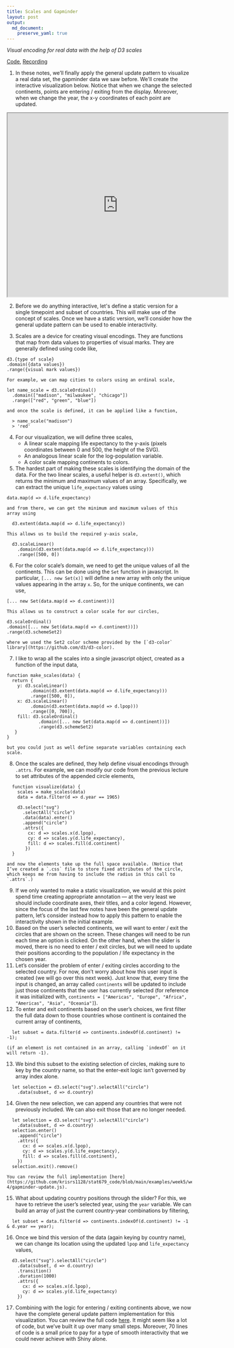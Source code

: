 ```yaml
---
title: Scales and Gapminder
layout: post
output:
  md_document:
    preserve_yaml: true
---
```


_Visual encoding for real data with the help of D3 scales_

[Code](https://github.com/krisrs1128/stat679_code/tree/main/examples/week5/week5-4), [Recording](https://mediaspace.wisc.edu/media/Week%205%20-%204%3A%20Scales%20and%20Gapminder/1_wdh5hhlq)

1. In these notes, we’ll finally apply the general update pattern to visualize a
real data set, the gapminder data we saw before. We'll create the interactive
visualization below. Notice that when we change the selected continents, points
are entering / exiting from the display. Moreover, when we change the year, the
x-y coordinates of each point are updated.

<iframe src="https://krisrs1128.github.io/stat679_code/examples/week5/week5-4/gapminder-update2.html" width=600 height=500></iframe>


2. Before we do anything interactive, let's define a static version for a single
timepoint and subset of countries. This will make use of the concept of scales.
Once we have a static version, we’ll consider how the general update pattern can
be used to enable interactivity.

3. Scales are a device for creating visual encodings. They are functions that map from data values to properties of visual marks. They are generally defined using code like,
  ```
d3.{type of scale}
  .domain({data values})
  .range({visual mark values})
  ```
	For example, we can map cities to colors using an ordinal scale,
  ```
let name_scale = d3.scaleOrdinal()
    .domain(["madison", "milwaukee", "chicago"])
    .range(["red", "green", "blue"])
  ```
	and once the scale is defined, it can be applied like a function,
  ```
	> name_scale("madison")
	> 'red'
  ```
4. For our visualization, we will define three scales,
	* A linear scale mapping life expectancy to the y-axis (pixels coordinates between 0 and 500, the height of the SVG).
	* An analogous linear scale for the log-population variable.
	* A color scale mapping continents to colors.
5. The hardest part of making these scales is identifying the domain of the
data. For the two linear scales, a useful helper is `d3.extent()`, which returns
the minimum and maximum values of an array. Specifically, we can extract the
unique `life_expectancy` values using
  ```
  data.map(d => d.life_expectancy)
  ```
	and from there, we can get the minimum and maximum values of this array using
  ```
	d3.extent(data.map(d => d.life_expectancy))
  ```
	This allows us to build the required y-axis scale,
  ```
	d3.scaleLinear()
	  .domain(d3.extent(data.map(d => d.life_expectancy)))
	  .range([500, 0])
  ```
6. For the color scale’s domain, we need to get the unique values of all the continents. This can be done using the `Set` function in javascript. In particular, `[... new Set(x)]` will define a new array with only the unique values appearing in the array `x`. So, for the unique continents, we can use,
  ```
[... new Set(data.map(d => d.continent))]
  ```
	This allows us to construct a color scale for our circles,
  ```
d3.scaleOrdinal()
  .domain([... new Set(data.map(d => d.continent))])
  .range(d3.schemeSet2)
  ```
	where we used the Set2 color scheme provided by the [`d3-color` library](https://github.com/d3/d3-color).

7. I like to wrap all the scales into a single javascript object, created as a function of the input data,
  ```
function make_scales(data) {
    return {
      y: d3.scaleLinear()
           .domain(d3.extent(data.map(d => d.life_expectancy)))
           .range([500, 0]),
      x: d3.scaleLinear()
           .domain(d3.extent(data.map(d => d.lpop)))
           .range([0, 700]),
      fill: d3.scaleOrdinal()
              .domain([... new Set(data.map(d => d.continent))])
              .range(d3.schemeSet2)
     }
}
  ```
	but you could just as well define separate variables containing each scale.
8. Once the scales are defined, they help define visual encodings through
`.attrs`. For example, we can modify our code from the previous lecture to set
attributes of the appended circle elements,
  ```
	function visualize(data) {
	  scales = make_scales(data)
	  data = data.filter(d => d.year == 1965)

	  d3.select("svg")
		.selectAll("circle")
		.data(data).enter()
		.append("circle")
		.attrs({
		  cx: d => scales.x(d.lpop),
		  cy: d => scales.y(d.life_expectancy),
		  fill: d => scales.fill(d.continent)
		 })
	}
  ```
	and now the elements take up the full space available. (Notice that I’ve created a `.css` file to store fixed attributes of the circle, which keeps me from having to include the radius in this call to `.attrs`.)
9. If we only wanted to make a static visualization, we would at this point spend time creating appropriate annotation — at the very least we should include coordinate axes, their titles, and a color legend. However, since the focus of the last few notes have been the general update pattern, let’s consider instead how to apply this pattern to enable the interactivity shown in the initial example.
10. Based on the user’s selected continents, we will want to enter / exit the
circles that are shown on the screen. These changes will need to be run each
time an option is clicked. On the other hand, when the slider is moved, there is
no need to enter / exit circles, but we will need to update their positions
according to the population / life expectancy in the chosen year.
11. Let’s consider the problem of enter / exiting circles according to the
selected country. For now, don’t worry about how this user input is created (we
will go over this next week). Just know that, every time the input is changed,
an array called `continents` will be updated to include just those continents
that the user has currently selected (for reference it was initialized with,
`continents = ["Americas", "Europe", "Africa", "Americas", "Asia", "Oceania"]`).
12. To enter and exit continents based on the user’s choices, we first filter
the full data down to those countries whose continent is contained the current
array of continents,
  ```
	let subset = data.filter(d => continents.indexOf(d.continent) != -1);
  ```
	(if an element is not contained in an array, calling `indexOf` on it will return -1).
13. We bind this subset to the existing selection of circles, making sure to key
by the country name, so that the enter-exit logic isn’t governed by array index
alone.
  ```
	let selection = d3.select("svg").selectAll("circle")
	  .data(subset, d => d.country)
  ```
14. Given the new selection, we can append any countries that were not
previously included. We can also exit those that are no longer needed.
  ```
	let selection = d3.select("svg").selectAll("circle")
	  .data(subset, d => d.country)
	selection.enter()
	  .append("circle")
	  .attrs({
	    cx: d => scales.x(d.lpop),
	    cy: d => scales.y(d.life_expectancy),
	    fill: d => scales.fill(d.continent),
	  })
	selection.exit().remove()
  ```
	You can review the full implementation [here](https://github.com/krisrs1128/stat679_code/blob/main/examples/week5/week5-4/gapminder-update.js).
15. What about updating country positions through the slider? For this, we have
to retrieve the user’s selected year, using the `year` variable. We can build an
array of just the current country-year combinations by filtering,
  ```
	let subset = data.filter(d => continents.indexOf(d.continent) != -1 & d.year == year);
  ```
16. Once we bind this version of the data (again keying by country name), we can
change its location using the updated `lpop` and `life_expectancy` values,
  ```
	d3.select("svg").selectAll("circle")
	  .data(subset, d => d.country)
	  .transition()
	  .duration(1000)
	  .attrs({
	    cx: d => scales.x(d.lpop),
	    cy: d => scales.y(d.life_expectancy)
	  })
  ```
17. Combining with the logic for entering / exiting continents above, we now
have the complete general update pattern implementation for this visualization.
You can review the full code
[here](https://github.com/krisrs1128/stat679_code/blob/main/examples/week5/week5-4/gapminder-update2.js).
It might seem like a lot of code, but we’ve built it up over many small steps.
Moreover, 70 lines of code is a small price to pay for a type of smooth
interactivity that we could never achieve with Shiny alone.
